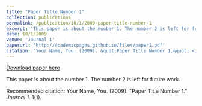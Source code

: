 ```yaml
---
title: "Paper Title Number 1"
collection: publications
permalink: /publication/10/1/2009-paper-title-number-1
excerpt: 'This paper is about the number 1. The number 2 is left for future work.'
date: 10/1/2009
venue: 'Journal 1'
paperurl: 'http://academicpages.github.io/files/paper1.pdf'
citation: 'Your Name, You. (2009). &quot;Paper Title Number 1.&quot; <i>Journal 1</i>. 1(1).'
---
```


<a href='http://academicpages.github.io/files/paper1.pdf'>Download paper here</a>

This paper is about the number 1. The number 2 is left for future work.

Recommended citation: Your Name, You. (2009). "Paper Title Number 1." <i>Journal 1</i>. 1(1).